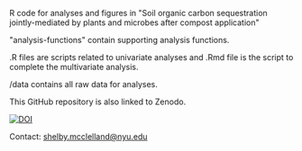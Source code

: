 R code for analyses and figures in "Soil organic carbon sequestration jointly-mediated by plants and microbes after compost application"

"analysis-functions" contain supporting analysis functions.

.R files are scripts related to univariate analyses and .Rmd file is the script to complete the multivariate analysis.

/data contains all raw data for analyses.

This GitHub repository is also linked to Zenodo.

[![DOI](https://zenodo.org/badge/DOI/10.5281/zenodo.13750890.svg)](https://doi.org/10.5281/zenodo.13750890)

Contact: shelby.mcclelland@nyu.edu
